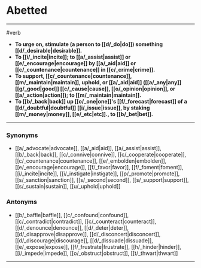 # Abetted
---
#verb
- **To urge on, stimulate (a person to [[d/_do|do]]) something [[d/_desirable|desirable]].**
- **To [[i/_incite|incite]]; to [[a/_assist|assist]] or [[e/_encourage|encourage]] by [[a/_aid|aid]] or [[c/_countenance|countenance]] in [[c/_crime|crime]].**
- **To support, [[c/_countenance|countenance]], [[m/_maintain|maintain]], uphold, or [[a/_aid|aid]] ([[a/_any|any]] [[g/_good|good]] [[c/_cause|cause]], [[o/_opinion|opinion]], or [[a/_action|action]]); to [[m/_maintain|maintain]].**
- **To [[b/_back|back]] up [[o/_one|one]]'s [[f/_forecast|forecast]] of a [[d/_doubtful|doubtful]] [[i/_issue|issue]], by staking [[m/_money|money]], [[e/_etc|etc]]., to [[b/_bet|bet]].**
---
### Synonyms
- [[a/_advocate|advocate]], [[a/_aid|aid]], [[a/_assist|assist]], [[b/_back|back]], [[c/_connive|connive]], [[c/_cooperate|cooperate]], [[c/_countenance|countenance]], [[e/_embolden|embolden]], [[e/_encourage|encourage]], [[f/_favor|favor]], [[f/_foment|foment]], [[i/_incite|incite]], [[i/_instigate|instigate]], [[p/_promote|promote]], [[s/_sanction|sanction]], [[s/_second|second]], [[s/_support|support]], [[s/_sustain|sustain]], [[u/_uphold|uphold]]
### Antonyms
- [[b/_baffle|baffle]], [[c/_confound|confound]], [[c/_contradict|contradict]], [[c/_counteract|counteract]], [[d/_denounce|denounce]], [[d/_deter|deter]], [[d/_disapprove|disapprove]], [[d/_disconcert|disconcert]], [[d/_discourage|discourage]], [[d/_dissuade|dissuade]], [[e/_expose|expose]], [[f/_frustrate|frustrate]], [[h/_hinder|hinder]], [[i/_impede|impede]], [[o/_obstruct|obstruct]], [[t/_thwart|thwart]]
---
